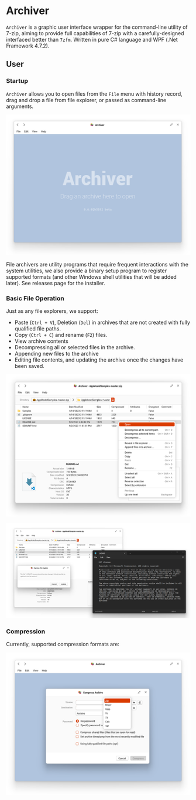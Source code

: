
# Archiver

`Archiver` is a graphic user interface wrapper for the command-line utility of 7-zip, aiming to provide full capabilities of 7-zip with a carefully-designed interfaced better than `7zfm`. Written in pure C# language and WPF (.Net Framework 4.7.2).

## User

### Startup

`Archiver` allows you to open files from the `File` menu with history record, drag and drop a file from file explorer, or passed as command-line arguments. 

![The startup screen of archiver](.github/image-startup.png)

File archivers are utility programs that require frequent interactions with the system utilities, we also provide a binary setup program to register supported formats (and other Windows shell utilities that will be added later). See releases page for the installer.

### Basic File Operation

Just as any file explorers, we support:
* Paste (`Ctrl + V`), Deletion (`Del`) in archives that are not created with fully qualified file paths.
* Copy (`Ctrl + C`) and rename (`F2`) files.
* View archive contents
* Decompressing all or selected files in the archive.
* Appending new files to the archive
* Editing file contents, and updating the archive once the changes have been saved.

![Basic file operations](.github/image-basic-file-op.png)

![Updating once the edits are saved](.github/update-in-time.png)

### Compression

Currently, supported compression formats are:

![Alt text](.github/create.png)
